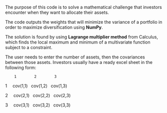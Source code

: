 The purpose of this code is to solve a mathematical challenge that investors encounter when they want to allocate their assets. 

The code outputs the weights that will minimize the variance of a portfolio in order to maximize diversification using **NumPy**. 

The solution is found by using **Lagrange multiplier method** from Calculus, which finds the local maximum and minimum of a multivariate function
subject to a constraint. 

The user needs to enter the number of assets, then the covariances between those assets. 
Investors usually have a ready excel sheet in the following form: 

        1        2        3
      
1 &emsp;cov(1,1)  &ensp;cov(1,2)  &ensp;cov(1,3)


2 &emsp;cov(2,1)  &ensp;cov(2,2)  &ensp;cov(2,3)


3 &emsp;cov(3,1)  &ensp;cov(3,2)  &ensp;cov(3,3)    



